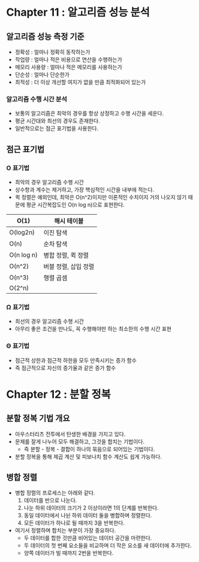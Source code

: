 # Chapter 11 : 알고리즘 성능 분석

## 알고리즘 성능 측정 기준

- 정확성 : 얼마나 정확히 동작하는가
- 작업량 : 얼마나 적은 비용으로 연산을 수행하는가
- 메모리 사용량 : 얼마나 적은 메모리를 사용하는가
- 단순성 : 얼마나 단순한가
- 최적성 : 더 이상 개선할 여지가 없을 만큼 최적화되어 있는가
  
### 알고리즘 수행 시간 분석

- 보통의 알고리즘은 최악의 경우를 항상 상정하고 수행 시간을 세운다.
- 평균 시간대와 최선의 경우도 존재한다.
- 일반적으로는 점근 표기법을 사용한다.

## 점근 표기법

### O 표기법

- 최악의 경우 알고리즘 수행 시간
- 상수항과 계수는 제거하고, 가장 핵심적인 시간을 내부에 적는다.
- 퀵 정렬은 예외인데, 최악은 O(n^2)이지만 이론적인 수치이지 거의 나오지 않기 때문에 평균 시간복잡도인 O(n log n)으로 표현한다.

| O(1) | 해시 테이블 |
| --- | --- |
| O(log2n) | 이진 탐색 |
| O(n) | 순차 탐색 |
| O(n log n) | 병합 정렬, 퀵 정렬 |
| O(n^2) | 버블 정렬, 삽입 정렬 |
| O(n^3) | 행렬 곱셈 |
| O(2^n) |  |

### Ω 표기법

- 최선의 경우 알고리즘 수행 시간
- 아무리 좋은 조건을 만나도, 꼭 수행해야만 하는 최소한의 수행 시간 표현

### Θ 표기법

- 점근적 상한과 점근적 하한을 모두 만족시키는 증가 함수
- 즉 점근적으로 자신의 증가율과 같은 증가 함수
  
# Chapter 12 : 분할 정복

## 분할 정복 기법 개요

- 아우스터리츠 전투에서 탄생한 배경을 가지고 있다.
- 문제를 잘게 나누어 모두 해결하고, 그것을 합치는 기법이다.
    - 즉 분할 - 정복 - 결합이 하나의 묶음으로 되어있는 기법이다.
- 분할 정복을 통해 제곱 계산 및 피보나치 함수 계산도 쉽게 가능하다.

## 병합 정렬

- 병합 정렬의 프로세스는 아래와 같다.
    1. 데이터를 반으로 나눈다.
    2. 나눈 하위 데이터의 크기가 2 이상이라면 1의 단계를 반복한다.
    3. 동일 데이터에서 나뉜 하위 데이터 둘을 병합하며 정렬한다.
    4. 모든 데이터가 하나로 될 때까지 3을 반복한다.
- 여기서 정렬하며 합치는 부분이 가장 중요하다.
    - 두 데이터를 합한 것만큼 비어있는 데이터 공간을 마련한다.
    - 두 데이터의 첫 번째 요소들을 비교하며 더 작은 요소를 새 데이터에 추가한다.
    - 양쪽 데이터가 빌 때까지 2번을 반복한다.